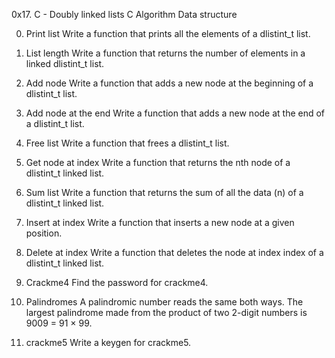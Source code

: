 0x17. C - Doubly linked lists
C
Algorithm
Data structure

0. Print list
Write a function that prints all the elements of a dlistint_t list.

1. List length
Write a function that returns the number of elements in a linked dlistint_t list.

2. Add node
Write a function that adds a new node at the beginning of a dlistint_t list.

3. Add node at the end
Write a function that adds a new node at the end of a dlistint_t list.

4. Free list
Write a function that frees a dlistint_t list.

5. Get node at index
Write a function that returns the nth node of a dlistint_t linked list.

6. Sum list
Write a function that returns the sum of all the data (n) of a dlistint_t linked list.

7. Insert at index
Write a function that inserts a new node at a given position.

8. Delete at index
Write a function that deletes the node at index index of a dlistint_t linked list.

9. Crackme4
Find the password for crackme4.

10. Palindromes
A palindromic number reads the same both ways. The largest palindrome made from the product of two 2-digit numbers is 9009 = 91 × 99.

11. crackme5
Write a keygen for crackme5.
